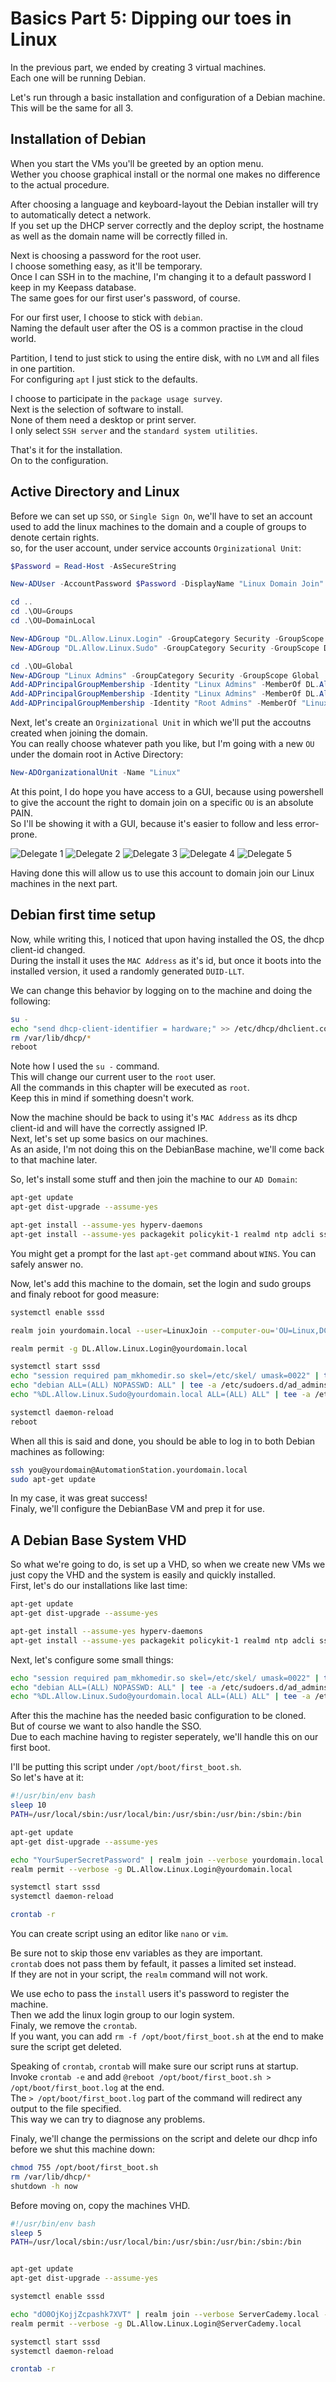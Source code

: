 # Basics Part 5: Dipping our toes in Linux

In the previous part, we ended by creating 3 virtual machines.  
Each one will be running Debian.  

Let's run through a basic installation and configuration of a Debian machine.  
This will be the same for all 3.  

## Installation of Debian

When you start the VMs you'll be greeted by an option menu.  
Wether you choose graphical install or the normal one makes no difference to the actual procedure.  

After choosing a language and keyboard-layout the Debian installer will try to automatically detect a network.  
If you set up the DHCP server correctly and the deploy script, the hostname as well as the domain name will be correctly filled in.  

Next is choosing a password for the root user.  
I choose something easy, as it'll be temporary.  
Once I can SSH in to the machine, I'm changing it to a default password I keep in my Keepass database.  
The same goes for our first user's password, of course.  

For our first user, I choose to stick with `debian`.  
Naming the default user after the OS is a common practise in the cloud world.  

Partition, I tend to just stick to using the entire disk, with no `LVM` and all files in one partition.  
For configuring `apt` I just stick to the defaults.  

I choose to participate in the `package usage survey`.  
Next is the selection of software to install.  
None of them need a desktop or print server.  
I only select `SSH server` and the `standard system utilities`.  

That's it for the installation.  
On to the configuration.  

## Active Directory and Linux

Before we can set up `SSO`, or `Single Sign On`, we'll have to set an account used to add the linux machines to the domain and a couple of groups to denote certain rights.  
so, for the user account, under service accounts `Orginizational Unit`:  

```Powershell
$Password = Read-Host -AsSecureString

New-ADUser -AccountPassword $Password -DisplayName "Linux Domain Join" -Enabled $True -Name "LinuxJoin" -PasswordNeverExpires $True -SamAccountName "LinuxJoin" -CannotChangePassword $True -Description "Used to join Linux machines to the domain"

cd ..
cd .\OU=Groups
cd .\OU=DomainLocal

New-ADGroup "DL.Allow.Linux.Login" -GroupCategory Security -GroupScope DomainLocal
New-ADGroup "DL.Allow.Linux.Sudo" -GroupCategory Security -GroupScope DomainLocal

cd .\OU=Global
New-ADGroup "Linux Admins" -GroupCategory Security -GroupScope Global
Add-ADPrincipalGroupMembership -Identity "Linux Admins" -MemberOf DL.Allow.Linux.Login
Add-ADPrincipalGroupMembership -Identity "Linux Admins" -MemberOf DL.Allow.Linux.Sudo
Add-ADPrincipalGroupMembership -Identity "Root Admins" -MemberOf "Linux Admins"
```

Next, let's create an `Orginizational Unit` in which we'll put the accoutns created when joining the domain.  
You can really choose whatever path you like, but I'm going with a new `OU` under the domain root in Active Directory:  

```Powershell
New-ADOrganizationalUnit -Name "Linux"
```

At this point, I do hope you have access to a GUI, because using powershell to give the account the right to domain join on a specific `OU` is an absolute PAIN.  
So I'll be showing it with a GUI, because it's easier to follow and less error-prone.  

![Delegate 1](/images/part_5/delegate_1.png)
![Delegate 2](/images/part_5/delegate_2.png)
![Delegate 3](/images/part_5/delegate_3.png)
![Delegate 4](/images/part_5/delegate_4.png)
![Delegate 5](/images/part_5/delegate_5.png)

Having done this will allow us to use this account to domain join our Linux machines in the next part.  

## Debian first time setup

Now, while writing this, I noticed that upon having installed the OS, the dhcp client-id changed.  
During the install it uses the `MAC Address` as it's id, but once it boots into the installed version, it used a randomly generated `DUID-LLT`.

We can change this behavior by logging on to the machine and doing the following:  

```Bash
su -
echo "send dhcp-client-identifier = hardware;" >> /etc/dhcp/dhclient.conf
rm /var/lib/dhcp/*
reboot
```

Note how I used the `su -` command.  
This will change our current user to the `root` user.  
All the commands in this chapter will be executed as `root`.  
Keep this in mind if something doesn't work.  

Now the machine should be back to using it's `MAC Address` as its dhcp client-id and will have the correctly assigned IP.  
Next, let's set up some basics on our machines.  
As an aside, I'm not doing this on the DebianBase machine, we'll come back to that machine later.  

So, let's install some stuff and then join the machine to our `AD Domain`:  

```bash
apt-get update
apt-get dist-upgrade --assume-yes

apt-get install --assume-yes hyperv-daemons
apt-get install --assume-yes packagekit policykit-1 realmd ntp adcli sssd samba-common-bin sssd-tools sudo
```

You might get a prompt for the last `apt-get` command about `WINS`. You can safely answer no.  

Now, let's add this machine to the domain, set the login and sudo groups and finaly reboot for good measure:  

```bash
systemctl enable sssd

realm join yourdomain.local --user=LinuxJoin --computer-ou='OU=Linux,DC=yourdomain,DC=local'

realm permit -g DL.Allow.Linux.Login@yourdomain.local

systemctl start sssd
echo "session required pam_mkhomedir.so skel=/etc/skel/ umask=0022" | tee -a /etc/pam.d/common-session
echo "debian ALL=(ALL) NOPASSWD: ALL" | tee -a /etc/sudoers.d/ad_admins
echo "%DL.Allow.Linux.Sudo@yourdomain.local ALL=(ALL) ALL" | tee -a /etc/sudoers.d/ad_admins

systemctl daemon-reload
reboot
```

When all this is said and done, you should be able to log in to both Debian machines as following:

```bash
ssh you@yourdomain@AutomationStation.yourdomain.local
sudo apt-get update
```

In my case, it was great success!  
Finaly, we'll configure the DebianBase VM and prep it for use.  

## A Debian Base System VHD

So what we're going to do, is set up a VHD, so when we create new VMs we just copy the VHD and the system is easily and quickly installed.  
First, let's do our installations like last time:  

```bash
apt-get update
apt-get dist-upgrade --assume-yes

apt-get install --assume-yes hyperv-daemons
apt-get install --assume-yes packagekit policykit-1 realmd ntp adcli sssd samba-common-bin sssd-tools sudo
```

Next, let's configure some small things:

```bash
echo "session required pam_mkhomedir.so skel=/etc/skel/ umask=0022" | tee -a /etc/pam.d/common-session
echo "debian ALL=(ALL) NOPASSWD: ALL" | tee -a /etc/sudoers.d/ad_admins
echo "%DL.Allow.Linux.Sudo@yourdomain.local ALL=(ALL) ALL" | tee -a /etc/sudoers.d/ad_admins
```

After this the machine has the needed basic configuration to be cloned.  
But of course we want to also handle the SSO.  
Due to each machine having to register seperately, we'll handle this on our first boot.  

I'll be putting this script under `/opt/boot/first_boot.sh`.  
So let's have at it:  

```bash
#!/usr/bin/env bash
sleep 10
PATH=/usr/local/sbin:/usr/local/bin:/usr/sbin:/usr/bin:/sbin:/bin

apt-get update
apt-get dist-upgrade --assume-yes

echo "YourSuperSecretPassword" | realm join --verbose yourdomain.local --user=LinuxJoin --computer-ou='OU=Linux,DC=yourdomain,DC=local'
realm permit --verbose -g DL.Allow.Linux.Login@yourdomain.local

systemctl start sssd
systemctl daemon-reload

crontab -r
```

You can create script using an editor like `nano` or `vim`.  

Be sure not to skip those env variables as they are important.  
`crontab` does not pass them by fefault, it passes a limited set instead.  
If they are not in your script, the `realm` command will not work.  

We use echo to pass the `install` users it's password to register the machine.  
Then we add the linux login group to our login system.  
Finaly, we remove the `crontab`.  
If you want, you can add `rm -f /opt/boot/first_boot.sh` at the end to make sure the script get deleted.  

Speaking of `crontab`, `crontab` will make sure our script runs at startup.  
Invoke `crontab -e` and add `@reboot /opt/boot/first_boot.sh > /opt/boot/first_boot.log` at the end.  
The `> /opt/boot/first_boot.log` part of the command will redirect any output to the file specified.  
This way we can try to diagnose any problems.  

Finaly, we'll change the permissions on the script and delete our dhcp info before we shut this machine down:  

```bash
chmod 755 /opt/boot/first_boot.sh
rm /var/lib/dhcp/*
shutdown -h now
```

Before moving on, copy the machines VHD.  

```bash
#!/usr/bin/env bash
sleep 5
PATH=/usr/local/sbin:/usr/local/bin:/usr/sbin:/usr/bin:/sbin:/bin


apt-get update
apt-get dist-upgrade --assume-yes

systemctl enable sssd

echo "dO0OjKojjZcpashk7XVT" | realm join --verbose ServerCademy.local --user=LinuxJoin --computer-ou='OU=Linux,DC=ServerCademy,DC=local'
realm permit --verbose -g DL.Allow.Linux.Login@ServerCademy.local

systemctl start sssd
systemctl daemon-reload

crontab -r
```
